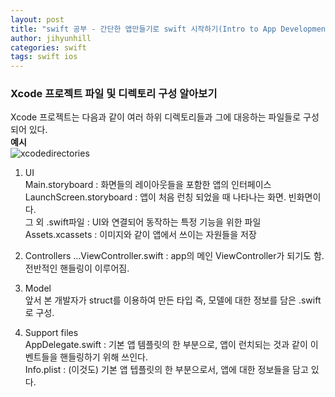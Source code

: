```yaml
---
layout: post
title: "swift 공부 - 간단한 앱만들기로 swift 시작하기(Intro to App Development with Swift)"
author: jihyunhill
categories: swift
tags: swift ios
---
```

### Xcode 프로젝트 파일 및 디렉토리 구성 알아보기     

Xcode 프로젝트는 다음과 같이 여러 하위 디렉토리들과 그에 대응하는 파일들로 구성되어 있다.     
__예시__        
![xcodedirectories](../assets/directories.png)

1. UI     
Main.storyboard : 화면들의 레이아웃들을 포함한 앱의 인터페이스     
LaunchScreen.storyboard : 앱이 처음 런칭 되었을 때 나타나는 화면. 빈화면이다.      
그 외 .swift파일 : UI와 연결되어 동작하는 특정 기능을 위한 파일      
Assets.xcassets : 이미지와 같이 앱에서 쓰이는 자원들을 저장    

2. Controllers
...ViewController.swift : app의 메인 ViewController가 되기도 함. 전반적인 핸들링이 이루어짐.     

3. Model    
앞서 본 개발자가 struct를 이용하여 만든 타입 즉, 모델에 대한 정보를 담은 .swift로 구성.       

4. Support files     
AppDelegate.swift : 기본 앱 템플릿의 한 부분으로, 앱이 런치되는 것과 같이 이벤트들을 핸들링하기 위해 쓰인다.    
Info.plist : (이것도) 기본 앱 텝플릿의 한 부분으로서, 앱에 대한 정보들을 담고 있다.

